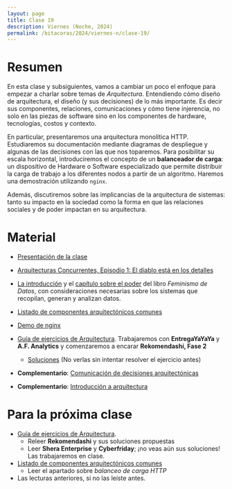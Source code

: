 ```yaml
---
layout: page
title: Clase 19
description: Viernes (Noche, 2024)
permalink: /bitacoras/2024/viernes-n/clase-19/
---
```


# Resumen

En esta clase y subsiguientes, vamos a cambiar un poco el enfoque para empezar a charlar sobre temas de _Arquitectura_. Entendiendo cómo diseño de arquitectura, el diseño (y sus decisiones) de lo más importante. Es decir sus componentes, relaciones, comunicaciones y cómo tiene injerencia, no solo en las piezas de software sino en los componentes de hardware, tecnologías, costos y contexto.

En particular, presentaremos una arquitectura monolítica HTTP. Estudiaremos su documentación mediante diagramas de despliegue y algunas de las decisiones con las que nos toparemos. Para posibilitar su escala horizontal, introduciremos el concepto de un **balanceador de carga**: un dispositivo de Hardware o Software especializado que permite distribuir la carga de trabajo a los diferentes nodos a partir de un algoritmo. Haremos una demostración utilizando `nginx`.

Además, discutiremos sobre las implicancias de la arquitectura de sistemas: tanto su impacto en la sociedad como la forma en que las relaciones sociales y de poder impactan en su arquitectura.

# Material


- [Presentación de la clase](https://docs.google.com/presentation/d/1dFweT7Jg4CwG2pwUuzsPiopA1p-bkVX9QlwkCySuizU/edit)
- [Arquitecturas Concurrentes, Episodio 1: El diablo está en los detalles](https://medium.com/arquitecturas-concurrentes/arquitecturas-concurrentes-episodio-1-el-diablo-est%C3%A1-en-los-detalles-692766ac669b)
- [La introducción](https://data-feminism.mitpress.mit.edu/pub/v874jd7x/release/1) y el [capítulo sobre el poder](https://data-feminism.mitpress.mit.edu/pub/bchsq3az/release/1) del libro _Feminismo de Datos_, con consideraciones necesarias sobre los sistemas que recopilan, generan y analizan datos.
- [Listado de componentes arquitectónicos comunes](https://docs.google.com/document/d/1LWr7tDy47qFQt8Y1XOGFWCra9NQkugqsSxSPt9QMiKs/edit#heading=h.n9ul1ib5i4m)
- [Demo de nginx](https://github.com/flbulgarelli/nginx-sample)
- [Guía de ejercicios de Arquitectura](https://docs.google.com/document/d/1snIOX5rNp3kwEkWF3R04-KuujUbMTOz1wanl3Rut0Ts/edit?usp=sharing). Trabajaremos con **EntregaYaYaYa** y **A.F. Analytics** y comenzaremos a encarar **Rekomendashi, Fase 2**
  - [Soluciones](https://docs.google.com/document/d/1zQPyGbnyKMsMNedsSnFWLobyGUUU2KTuGOyoPIsvnSw/edit#heading=h.o8eoqhxo0gxt) (No verlas sin intentar resolver el ejercicio antes)

- **Complementario**: [Comunicación de decisiones arquitectónicas]({{site.baseurl}}/attachments/ComunicandoDecisionesArquitectonicas.pdf)
- **Complementario**: [Introducción a arquitectura](https://docs.google.com/document/d/1XaKMrWPA0jntDK29gtEDRw-CoQgWXfHOmdbmihg4MpE/edit#heading=h.z9jwy1eurzt9)

# Para la próxima clase

- [Guía de ejercicios de Arquitectura](https://docs.google.com/document/d/1snIOX5rNp3kwEkWF3R04-KuujUbMTOz1wanl3Rut0Ts/edit?usp=sharing).
    - Releer **Rekomendashi** y sus soluciones propuestas
    - Leer **Shera Enterprise** y **Cyberfriday**; ¡no veas aún sus soluciones! Las trabajaremos en clase.
- [Listado de componentes arquitectónicos comunes](https://docs.google.com/document/d/1LWr7tDy47qFQt8Y1XOGFWCra9NQkugqsSxSPt9QMiKs/edit#heading=h.n9ul1ib5i4m)
    - Leer el apartado sobre _balanceo de carga HTTP_
- Las lecturas anteriores, si no las leíste antes.

